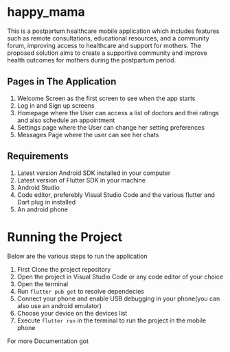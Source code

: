 # happy_mama

This is a postpartum healthcare mobile application which includes features such as remote consultations, educational resources, and a community forum, improving access to healthcare and support for mothers. The proposed solution aims to create a supportive community and improve health outcomes for mothers during the postpartum period.
## Pages in The Application
1. Welcome Screen as the first screen to see when the app starts
2. Log in and Sign up screens
3. Homepage where the User can access a list of doctors and thei ratings and also schedule an appointment
4. Settings page where the User can change her setting preferences
5. Messages Page where the user can see her chats

## Requirements
1. Latest version Android SDK installed in your computer
2. Latest version of Flutter SDK in your machine
3. Android Studio
4. Code editor, preferebly Visual Studio Code and the various flutter and Dart plug in installed
5. An android phone

# Running the Project

Below are the various steps to run the application
1. First Clone the project repository
2. Open the project in Visual Studio Code or any code editor of your choice
3. Open the terminal
4. Run `flutter pub get` to resolve dependecies
5. Connect your phone and enable USB debugging in your phone(you can also use an android emulator)
6. Choose your device on the devices list 
7. Execute `flutter run` in the terminal to run the project in the mobile phone

For more Documentation got